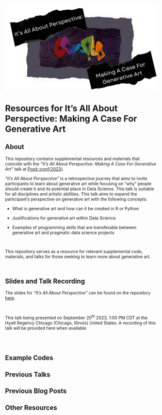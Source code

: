 
<!-- README.md is generated from README.Rmd. Please edit that file -->

<img src="images/case_banner.png" alt="It's All About Perspective: Making A Case For Generative Art" style="max-width='100%'"/>

# **Resources for It’s All About Perspective: Making A Case For Generative Art** <br>

## **About**

This repository contains supplemental resources and materials that
coincide with the *“It’s All About Perspective: Making A Case For
Generative Art”* talk at
[Posit::conf(2023)](https://reg.conf.posit.co/flow/posit/positconf23/attendee-portal/page/sessioncatalog?mkt_tok=NzA5LU5YTi03MDYAAAGMOwicGFr63OfPLW6459w4ZAZLBSqhiiUtSbxyBjSRYaSLYKwQtkx9m5FmTJtCnuXqcFpXkHjL7m4dAHmehJo0s1Zq3KTYQvqE3cV1o9Rdp-Q).

*“It’s All About Perspective”* is a retrospective journey that aims to
invite participants to learn about generative art while focusing on
“why” people should create it and its potential place in Data Science.
This talk is suitable for all disciplines and artistic abilities. This
talk aims to expand the participant’s perspective on generative art with
the following concepts:<br>

- What is generative art and how can it be created in R or Python

- Justifications for generative art within Data Science

- Examples of programming skills that are transferable between
  generative art and pragmatic data science projects

<br>

This repository serves as a resource for relevant supplemental code,
materials, and talks for those seeking to learn more about generative
art.

<br>

## **Slides and Talk Recording**

The slides for *“It’s All About Perspective”* can be found on the
repository
[here](https://meghansaha.github.io/a_case_for_genart/#/title-slide).

<br>

This talk being presented on September 20<sup>th</sup> 2023, 1:00 PM CDT
at the Hyatt Regency Chicago (Chicago, Illinois) United States. A
recording of this talk will be provided here when available

<br><br>

## **Example Codes**

## **Previous Talks**

## **Previous Blog Posts**

## **Other Resources**
